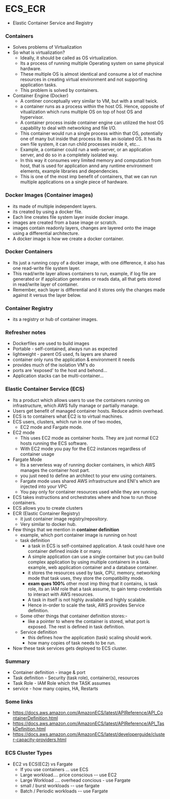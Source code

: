 # ECS_ECR
- Elastic Container Service and Registry

### Containers
- Solves problems of Virtualization
- So what is virtualization?
  - Ideally, it should be called as OS virtualization.
  - Its a process of running multiple Operating system on same physical hardware.
  - These multiple OS is almost identical and consume a lot of machine resources in creating virtual environment and not supporting application tasks.
  - This problem is solved by containers.
- Container Engine (Docker)
  - A continer conceptually very similar to VM, but with a small twick.
  - a container runs as a process within the host OS. Hence, opposite of vitualization which runs multiple OS on top of host OS and hypervisor.
  - A container process inside container engine can utilized the host OS capability to deal with networking and file I/O.
  - This container would run a single process within that OS, potentially one of many but inside that process its like an isolated OS. It has its own file system, it can run child processes inside it, etc... 
  - Example, a container could run a web-server, or an application server, and do so in a completely isolated way.
  - In this way it consumes very limited memory and computation from host, that is used for application annd any runtime environment elements, example libraries and dependencies. 
  - This is one of the most imp benefit of containers, that we can run multiple applications on a single piece of hardware.

### Docker Images (Container images)
- its made of multiple independent layers.
- its created by using a docker file.
- Each line creates file system layer inside docker image.
- images are created from a base image or scratch.
- images contain readonly layers, changes are layered onto the image using a differential architecture.
- A docker image is how we create a docker container. 

### Docker Containers
- Its just a running copy of a docker image, with one difference, it also has one read-write file system layer.
- This read/write layer allows containers to run, example, if log file are generated or if application generates or reads data, all that gets stored in read/write layer of container.
- Remember, each layer is differential and it stores only the changes made against it versus the layer below.

### Container Registry
- its a registry or hub of container images.

### Refresher notes
- Dockerfiles are used to build images
- Portable - self-contained, always run as expected
- lightweight - parent OS used, fs layers are shared
- container only runs the application & environment it needs
- provides much of the isolation VM's do
- ports are 'exposed' to the host and behond...
- Application stacks can be multi-container...


### Elastic Container Service (ECS)
- Its a product which allows users to use the containers running on infrastructure, which AWS fully manage or partially manage. 
- Users get benefit of managed container hosts. Reduce admin overhead.
- ECS is to containers what EC2 is to virtual machines.
- ECS users, clusters, which run in one of two modes, 
  - EC2 mode and Fargate mode.
- EC2 mode 
  - This uses EC2 mode as container hosts. They are just normal EC2 hosts running the ECS software.
  - With EC2 mode you pay for the EC2 instances regardless of container usage
- Fargate Mode
  - Its a serverless way of running docker containers, in which AWS manages the container host part.
  - you just need to define an architect to your env using containers.
  - Fargate mode uses shared AWS infrastructure and ENI's which are injected into your VPC
  - You pay only for container resources used while they are running.
- ECS takes instructions and orchestrates where and how to run those containers. 
- ECS allows you to create clusters
- ECR (Elastic Container Registry)
  - it just container image registry/repository. 
  - Very similar to docker hub.
- Few things that we mention in **container definition**
  - example, which port container image is running on host
  - task definition
    - a task in ECS is self-contained application. A task could have one container defined inside it or many.
    - A simple application can use a single container but you can build complex application by using multiple containers in a task. example, web application container and a database container.
    - it stores the resources used by task, CPU, memory, networking mode that task uses, they store the compatibility mode.
    - **exam ques 100%** other most imp thing that it contains, is task role, its an IAM role that a task assume, to gain temp credentials to interact with AWS resources.
    - A task in itself is not highly available and highly scalable. 
    - Hence in-order to scale the task, AWS provides Service definition.
  - Some other things that container definition stores:-
    - like a pointer to where the container is stored, what port is exposed. The rest is defined in task definition.
  - Service definition
    - this defines how the application (task) scaling should work.
    - how many copies of task needs to be run. 
- Now these task services gets deployed to ECS cluster.

### Summary
- Container definition - image & port
- Task definition - Security (task role), container(s), resources
- Task Role - IAM Role which the TASK assumes
- service - how many copies, HA, Restarts

### Some links
- https://docs.aws.amazon.com/AmazonECS/latest/APIReference/API_ContainerDefinition.html
- https://docs.aws.amazon.com/AmazonECS/latest/APIReference/API_TaskDefinition.html
- https://docs.aws.amazon.com/AmazonECS/latest/developerguide/cluster-capacity-providers.html

### ECS Cluster Types
- EC2 vs ECS(EC2) vs Fargate
  - If you use containers ... use ECS
  - Large workload.... price conscious -- use EC2
  - Large Workload .... overhead concious - use Fargate
  - small / burst workloads -- use fargate
  - Batch / Periodic workloads -- use Fargate
